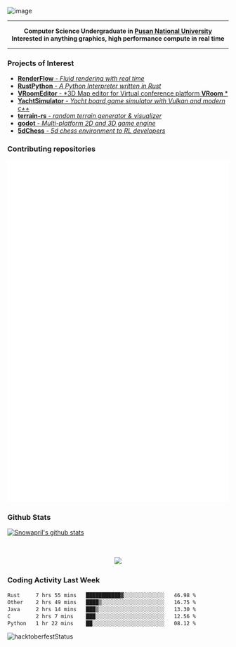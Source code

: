 ![image](https://user-images.githubusercontent.com/24654975/122706556-2ce28400-d293-11eb-86ee-22b9ba640f2b.png)


---

<p align="center">
  <strong>
    Computer Science Undergraduate in <a href="https://pusan.ac.kr/">Pusan National University</a>
    <br>
    Interested in anything graphics, high performance compute in real time
  </strong>
</p>

---

### Projects of Interest

* [**RenderFlow** - *Fluid rendering with real time*](https://github.com/CubbyFlow/RenderFlow)
* [**RustPython** - *A Python Interpreter written in Rust*](https://github.com/RustPython/RustPython)
* [**VRoomEditor** - *3D Map editor for Virtual conference platform **VRoom** *](https://github.com/snowapril/VRoomEditor)
* [**YachtSimulator** - *Yacht board game simulator with Vulkan and modern c++*](https://github.com/Snowapril/YachtSimulator)
* [**terrain-rs** - *random terrain generator & visualizer*](https://github.com/snowapril/terrain-rs)
* [**godot** - *Multi-platform 2D and 3D game engine*](https://github.com/godotengine/godot)
* [**5dChess** - *5d chess environment to RL developers*](https://github.com/snowapril/5dChess)

### Contributing repositories

![Metrics](https://github.com/snowapril/snowapril/blob/main/github-metrics.svg)

### Github Stats
 
[![Snowapril's github stats](https://github-readme-stats.vercel.app/api?username=Snowapril&hide_title=true&hide_border=true&show_icons=true&include_all_commits=true&count_private=true)](https://github.com/Snowapril)

<p align="center">
    <br><br>
    <a href="https://snowapril.github.io"><img src="https://img.shields.io/badge/website-snowapril.github.io-red?style=for-the-badge"></a>
</p>

### Coding Activity Last Week

<!--START_SECTION:waka-->
```text
Rust     7 hrs 55 mins   ███████████▓░░░░░░░░░░░░░   46.98 % 
Other    2 hrs 49 mins   ████▒░░░░░░░░░░░░░░░░░░░░   16.75 % 
Java     2 hrs 14 mins   ███▒░░░░░░░░░░░░░░░░░░░░░   13.30 % 
C        2 hrs 7 mins    ███░░░░░░░░░░░░░░░░░░░░░░   12.56 % 
Python   1 hr 22 mins    ██░░░░░░░░░░░░░░░░░░░░░░░   08.12 % 
```
<!--END_SECTION:waka-->
![hacktoberfestStatus](http://badge.hacktoberfestkorea.com/?githubUserName=snowapril)
